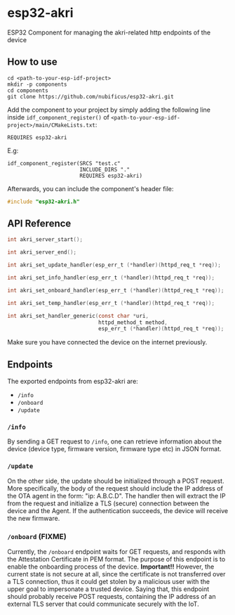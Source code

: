 # esp32-akri
ESP32 Component for managing the akri-related http endpoints of the device

## How to use
```
cd <path-to-your-esp-idf-project>
mkdir -p components
cd components
git clone https://github.com/nubificus/esp32-akri.git
```
Add the component to your project by simply adding the following line inside `idf_component_register()` of `<path-to-your-esp-idf-project>/main/CMakeLists.txt`:
```
REQUIRES esp32-akri
```
E.g:
```
idf_component_register(SRCS "test.c"
                       INCLUDE_DIRS "."
                       REQUIRES esp32-akri)
```

Afterwards, you can include the component's header file:
```c
#include "esp32-akri.h"
```

## API Reference
```c
int akri_server_start();

int akri_server_end();

int akri_set_update_handler(esp_err_t (*handler)(httpd_req_t *req));

int akri_set_info_handler(esp_err_t (*handler)(httpd_req_t *req));

int akri_set_onboard_handler(esp_err_t (*handler)(httpd_req_t *req));

int akri_set_temp_handler(esp_err_t (*handler)(httpd_req_t *req));

int akri_set_handler_generic(const char *uri,
                             httpd_method_t method,
                             esp_err_t (*handler)(httpd_req_t *req));
```
Make sure you have connected the device on the internet previously.

## Endpoints

The exported endpoints from esp32-akri are:
 - `/info`
 - `/onboard`
 - `/update`

### `/info`
By sending a GET request to `/info`, one can retrieve information about the device (device type, firmware version, firmware type etc) in JSON format.

### `/update`
On the other side, the update should be initialized through a POST request. More specifically, the body of the request should include the IP address of the OTA agent in the form: "ip: A.B.C.D". The handler then will extract the IP from the request and initialize a TLS (secure) connection between the device and the Agent. If the authentication succeeds, the device will receive the new firmware.

### `/onboard` (FIXME)
Currently, the `/onboard` endpoint waits for GET requests, and responds with the Attestation Certificate in PEM format. The purpose of this endpoint is to enable the onboarding process of the device. **Important!!** However, the current state is not secure at all, since the certificate is not transferred over a TLS connection, thus it could get stolen by a malicious user with the upper goal to impersonate a trusted device. Saying that, this endpoint should probably receive POST requests, containing the IP address of an external TLS server that could communicate securely with the IoT.

